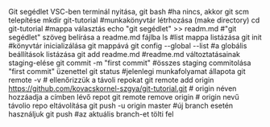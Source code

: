 Git segédlet
VSC-ben terminál nyitása, git bash #ha nincs, akkor git scm telepítése
mkdir git-tutorial #munkakönyvtár létrhozása (make directory)
cd git-tutorial #mappa választás
echo "git segédlet" >> readm.md #"git segédlet" szöveg belírása a readme.md fájlba
ls #list mappa listázása
git init #könyvtár inicializálása git mappává
git config --global --list #a globális beállítások listázása
git add readme.md #readme.md változtatásainak staging-elése
git commit -m "first commit" #összes staging commitolása "first commit" üzenettel
git status #jelenlegi munkafolyamat állapota
git remote -v # ellenőrizzük a távoli repokat
git remote add origin https://github.com/kovacskornel-szgya/git-tutorial.git # origin néven hozzáadja a címben lévő repot
git remote remove origin # origin nevű távolio repo eltávolítása
git push -u origin master #új branch esetén használjuk
git push #az aktuális branch-et tölti fel 
